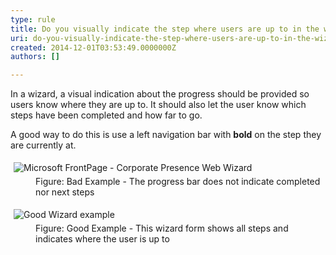 ```yaml
---
type: rule
title: Do you visually indicate the step where users are up to in the wizard?
uri: do-you-visually-indicate-the-step-where-users-are-up-to-in-the-wizard
created: 2014-12-01T03:53:49.0000000Z
authors: []

---
```


 
In a wizard, a visual indication about the progress should be  provided so users know where they are up to. It should also let the user  know which steps have been completed and how far to go.

A good way to do this is use a left navigation bar with **bold** on the step they are currently at.
 <dl class="badImage"><dt> 
      <img alt="Microsoft FrontPage - Corporate Presence Web Wizard" src="http&#58;//www.ssw.com.au/ssw/Standards/Rules/Images/FrontPageWizard.gif" style="margin&#58;5px;"> 
   </dt><dd>Figure&#58; Bad Example - The progress bar does not indicate completed nor next steps</dd></dl><dl class="goodImage"><dt>
      <img alt="Good Wizard example" src="http&#58;//www.ssw.com.au/ssw/Standards/Rules/Images/Wizard_1.jpg" style="margin&#58;5px;">
   </dt><dd>Figure&#58; Good Example - This wizard form shows all steps and indicates where the user is up to</dd></dl>
